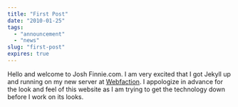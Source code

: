 ```yaml
---
title: "First Post"
date: "2010-01-25"
tags:
  - "announcement"
  - "news"
slug: "first-post"
expires: true
---
```


Hello and welcome to Josh Finnie.com. I am very excited that I got Jekyll up and running on my new server at [Webfaction](http://webfaction.com/). I appologize in advance for the look and feel of this website as I am trying to get the technology down before I work on its looks.
